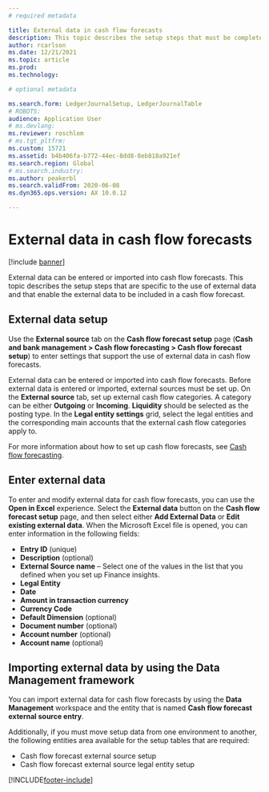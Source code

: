 ```yaml
---
# required metadata

title: External data in cash flow forecasts
description: This topic describes the setup steps that must be completed so that external data can be entered or imported into cash flow forecasts.
author: rcarlson
ms.date: 12/21/2021
ms.topic: article
ms.prod: 
ms.technology: 

# optional metadata

ms.search.form: LedgerJournalSetup, LedgerJournalTable
# ROBOTS: 
audience: Application User
# ms.devlang: 
ms.reviewer: roschlom
# ms.tgt_pltfrm: 
ms.custom: 15721
ms.assetid: b4b406fa-b772-44ec-8dd8-8eb818a921ef
ms.search.region: Global
# ms.search.industry: 
ms.author: peakerbl
ms.search.validFrom: 2020-06-08
ms.dyn365.ops.version: AX 10.0.12

---
```

# External data in cash flow forecasts

[!include [banner](../includes/banner.md)]

External data can be entered or imported into cash flow forecasts. This topic describes the setup steps that are specific to the use of external data and that enable the external data to be included in a cash flow forecast.

## External data setup

Use the **External source** tab on the **Cash flow forecast setup** page (**Cash and bank management \> Cash flow forecasting \> Cash flow forecast setup**) to enter settings that support the use of external data in cash flow forecasts.

External data can be entered or imported into cash flow forecasts. Before external data is entered or imported, external sources must be set up. On the **External source** tab, set up external cash flow categories. A category can be either **Outgoing** or **Incoming**. **Liquidity** should be selected as the posting type. In the **Legal entity settings** grid, select the legal entities and the corresponding main accounts that the external cash flow categories apply to.

For more information about how to set up cash flow forecasts, see [Cash flow forecasting](../cash-bank-management/cash-flow-forecasting.md).

## Enter external data

To enter and modify external data for cash flow forecasts, you can use the **Open in Excel** experience. Select the **External data** button on the **Cash flow forecast setup** page, and then select either **Add External Data** or **Edit existing external data**. When the Microsoft Excel file is opened, you can enter information in the following fields:

- **Entry ID** (unique)
- **Description** (optional)
- **External Source name** – Select one of the values in the list that you defined when you set up Finance insights.
- **Legal Entity**
- **Date**
- **Amount in transaction currency**
- **Currency Code**
- **Default Dimension** (optional)
- **Document number** (optional)
- **Account number** (optional)
- **Account name** (optional)

## Importing external data by using the Data Management framework

You can import external data for cash flow forecasts by using the **Data Management** workspace and the entity that is named **Cash flow forecast external source entry**.

Additionally, if you must move setup data from one environment to another, the following entities area available for the setup tables that are required:

- Cash flow forecast external source setup
- Cash flow forecast external source legal entity setup

[!INCLUDE[footer-include](../../includes/footer-banner.md)]
